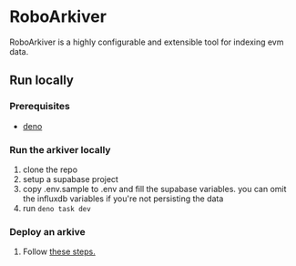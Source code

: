 # RoboArkiver

RoboArkiver is a highly configurable and extensible tool for indexing evm data.

## Run locally

### Prerequisites
* [deno](https://deno.land/)

### Run the arkiver locally
1. clone the repo
2. setup a supabase project
3. copy .env.sample to .env and fill the supabase variables. you can omit the influxdb variables if you're not persisting the data
4. run `deno task dev`

### Deploy an arkive
1. Follow [these steps.](https://github.com/RoboVault/telegraf-indexer/tree/arkive)